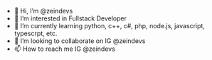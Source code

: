 - 👋 Hi, I’m @zeindevs
- 👀 I’m interested in Fullstack Developer
- 🌱 I’m currently learning python, c++, c#, php, node.js, javascript, typescrpt, etc.
- 💞️ I’m looking to collaborate on IG @zeindevs
- 📫 How to reach me IG @zeindevs

<!---
zeindevs/zeindevs is a ✨ special ✨ repository because its `README.md` (this file) appears on your GitHub profile.
You can click the Preview link to take a look at your changes.
--->
